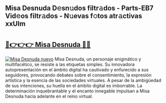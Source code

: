 ## Misa Desnuda D𝚎sn𝚞dos filtr𝚊dos - Parts-EB7 Vid𝚎os filtr𝚊dos - N𝚞evas f𝚘tos atr𝚊ctivas xxUlm

# <h2><a href="http://mb02f1.tromn.icu/?c=Misa+Desnuda">🔗👉👉👉 Misa Desnuda 🔗🔗</a></h2>

[![Misa Desnuda nuevo](https://i.imgur.com/pEAQMta.gif)](http://mb02f1.tromn.icu/?c=Misa+Desnuda)
Misa Desnuda, un personaje enigmático y multifacético, se resiste a las etiquetas simples. Su innovadora autopresentación en el ámbito digital ha cautivado y enfurecido a sus seguidores, provocando debates sobre el consentimiento, la expresión artística y la esencia de las sociedades virtuales. A pesar de la ambigüedad de sus intenciones, su huella en el ámbito digital es imborrable. La determinación inquebrantable y el encanto innegable impulsan a Misa Desnuda hacia adelante en el reino virtual.
